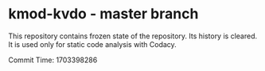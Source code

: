 # kmod-kvdo - master branch

This repository contains frozen state of the repository.
Its history is cleared. It is used only for static code
analysis with Codacy.

Commit Time: 1703398286